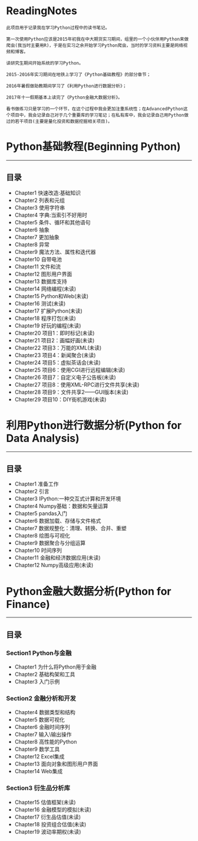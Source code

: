 # ReadingNotes

	此项目用于记录我在学习Python过程中的读书笔记。
	
	第一次使用Python应该是2015年初我在中大期货实习期间，组里的一个小伙伴用Python来做爬虫(我当时主要用R)，于是在实习之余开始学习Python爬虫，当时的学习资料主要是网络视频和博客。
	
	读研究生期间开始系统的学习Python。
	
	2015-2016年实习期间在地铁上学习了《Python基础教程》的部分章节；
	
	2016年暑假做助教期间学习了《利用Python进行数据分析》；
	
	2017年十一假期基本上读完了《Python金融大数据分析》。
	
	看书做练习只是学习的一个环节，在这个过程中我会更加注重系统性；在AdvancedPython这个项目中，我会记录自己对于几个重要库的学习笔记；在私有库中，我会记录自己用Python做过的若干项目(主要是量化投资和数据挖掘相关项目)。
	
	

# Python基础教程(Beginning Python)

----

## 目录
* Chapter1 快速改造:基础知识 
* Chapter2 列表和元组
* Chapter3 使用字符串
* Chapter4 字典:当索引不好用时 
* Chapter5 条件、循环和其他语句
* Chapter6 抽象
* Chapter7 更加抽象 
* Chapter8 异常
* Chapter9 魔法方法、属性和迭代器
* Chapter10 自带电池 
* Chapter11 文件和流
* Chapter12 图形用户界面 
* Chapter13 数据库支持
* Chapter14 网络编程(未读) 
* Chapter15 Python和Web(未读) 
* Chapter16 测试(未读)
* Chapter17 扩展Python(未读) 
* Chapter18 程序打包(未读) 
* Chapter19 好玩的编程(未读) 
* Chapter20 项目1：即时标记(未读) 
* Chapter21 项目2：画幅好画(未读)
* Chapter22 项目3：万能的XML(未读)
* Chapter23 项目4：新闻聚合(未读) 
* Chapter24 项目5：虚拟茶话会(未读) 
* Chapter25 项目6：使用CGI进行远程编辑(未读) 
* Chapter26 项目7：自定义电子公告板(未读)
* Chapter27 项目8：使用XML-RPC进行文件共享(未读) 
* Chapter28 项目9：文件共享2——GUI版本(未读)
* Chapter29 项目10：DIY街机游戏(未读)


# 利用Python进行数据分析(Python for Data Analysis)

----

## 目录
* Chapter1 准备工作
* Chapter2 引言
* Chapter3 IPython:一种交互式计算和开发环境
* Chapter4 Numpy基础：数据和矢量运算
* Chapter5 pandas入门
* Chapter6 数据加载、存储与文件格式
* Chapter7 数据规整化：清理、转换、合并、重塑
* Chapter8 绘图与可视化
* Chapter9 数据聚合与分组运算
* Chapter10 时间序列
* Chapter11 金融和经济数据应用(未读)
* Chapter12 Numpy高级应用(未读)


# Python金融大数据分析(Python for Finance)

----

## 目录

### Section1 Python与金融
* Chapter1 为什么将Python用于金融
* Chapter2 基础构架和工具
* Chapter3 入门示例

### Section2 金融分析和开发
* Chapter4 数据类型和结构
* Chapter5 数据可视化
* Chapter6 金融时间序列
* Chapter7 输入\输出操作
* Chapter8 高性能的Python
* Chapter9 数学工具
* Chapter12 Excel集成
* Chapter13 面向对象和图形用户界面
* Chapter14 Web集成

### Section3 衍生品分析库
* Chapter15 估值框架(未读)
* Chapter16 金融模型的模拟(未读)
* Chapter17 衍生品估值(未读)
* Chapter18 投资组合估值(未读)
* Chapter19 波动率期权(未读)





